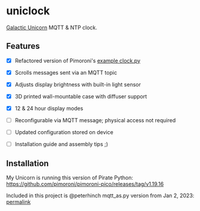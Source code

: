# uniclock

[Galactic Unicorn] MQTT & NTP clock.


## Features

- [X] Refactored version of Pimoroni's [example clock.py]
- [X] Scrolls messages sent via an MQTT topic
- [X] Adjusts display brightness with built-in light sensor
- [X] 3D printed wall-mountable case with diffuser support
- [X] 12 & 24 hour display modes
- [ ] Reconfigurable via MQTT message; physical access not required
- [ ] Updated configuration stored on device
- [ ] Installation guide and assembly tips ;)


## Installation

My Unicorn is running this version of Pirate Python:
https://github.com/pimoroni/pimoroni-pico/releases/tag/v1.19.16

Included in this project is @peterhinch mqtt_as.py version from Jan 2, 2023:
[permalink](https://github.com/peterhinch/micropython-mqtt/blob/94b97f57c7bc4d56fe5edb3106f6ea06c84080ac/mqtt_as/mqtt_as.py)


[example clock.py]: https://github.com/pimoroni/pimoroni-pico/blob/1da44729266b895ff937b986c61937cd6adad0c7/micropython/examples/galactic_unicorn/clock.py 
[Galactic Unicorn]: https://shop.pimoroni.com/en-us/products/galactic-unicorn
